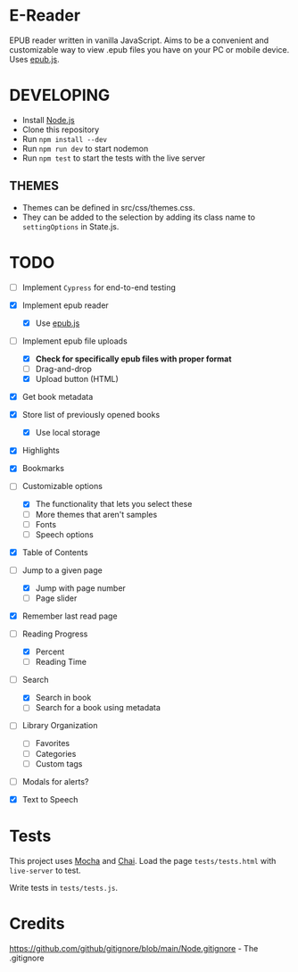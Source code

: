 # E-Reader

EPUB reader written in vanilla JavaScript.
Aims to be a convenient and customizable way to view .epub files
you have on your PC or mobile device.
Uses [epub.js](https://github.com/futurepress/epub.js/).

# DEVELOPING

- Install [Node.js](https://nodejs.org/en/)
- Clone this repository
- Run `npm install --dev`
- Run `npm run dev` to start nodemon
- Run `npm test` to start the tests with the live server

## THEMES

- Themes can be defined in src/css/themes.css.
- They can be added to the selection by adding its class name to `settingOptions` in State.js.

# TODO

- [ ] Implement `Cypress` for end-to-end testing
- [x] Implement epub reader
  - [x] Use [epub.js](https://github.com/futurepress/epub.js/)
- [ ] Implement epub file uploads
  - [x] **Check for specifically epub files with proper format**
  - [ ] Drag-and-drop
  - [x] Upload button (HTML)
- [x] Get book metadata
- [x] Store list of previously opened books
  - [x] Use local storage
- [x] Highlights
- [x] Bookmarks
- [ ] Customizable options
  - [x] The functionality that lets you select these
  - [ ] More themes that aren't samples
  - [ ] Fonts
  - [ ] Speech options
- [x] Table of Contents
- [ ] Jump to a given page
  - [x] Jump with page number
  - [ ] Page slider
- [x] Remember last read page
- [ ] Reading Progress
  - [x] Percent
  - [ ] Reading Time
- [ ] Search
  - [x] Search in book
  - [ ] Search for a book using metadata
- [ ] Library Organization
  - [ ] Favorites
  - [ ] Categories
  - [ ] Custom tags
- [ ] Modals for alerts?
- [x] Text to Speech


# Tests

This project uses [Mocha](https://mochajs.org/) and [Chai](https://www.chaijs.com/).
Load the page `tests/tests.html` with `live-server` to test.

Write tests in `tests/tests.js`.

# Credits

https://github.com/github/gitignore/blob/main/Node.gitignore - The .gitignore
